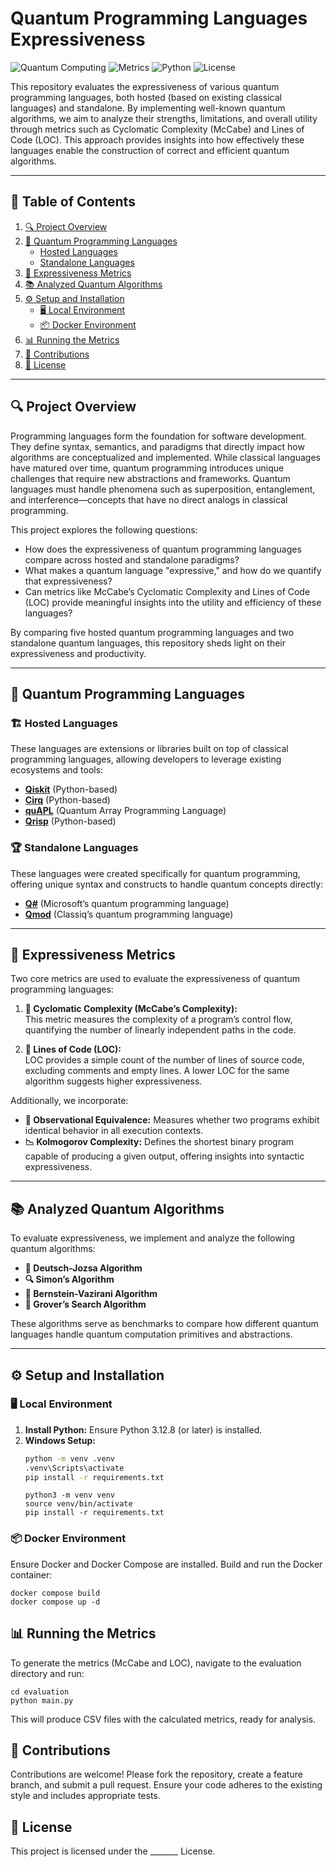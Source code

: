 # Quantum Programming Languages Expressiveness

![Quantum Computing](https://img.shields.io/badge/Quantum-Computing-blue.svg) ![Metrics](https://img.shields.io/badge/Metrics-LOC%20%7C%20CC-orange.svg) ![Python](https://img.shields.io/badge/Python-3.12-blue) ![License](https://img.shields.io/badge/License-MIT-green)

This repository evaluates the expressiveness of various quantum programming languages, both hosted (based on existing classical languages) and standalone. By implementing well-known quantum algorithms, we aim to analyze their strengths, limitations, and overall utility through metrics such as Cyclomatic Complexity (McCabe) and Lines of Code (LOC). This approach provides insights into how effectively these languages enable the construction of correct and efficient quantum algorithms.

---

## 📖 Table of Contents
1. [🔍 Project Overview](#project-overview)
2. [🚀 Quantum Programming Languages](#quantum-programming-languages)
   - [Hosted Languages](#hosted-languages)
   - [Standalone Languages](#standalone-languages)
3. [📏 Expressiveness Metrics](#expressiveness-metrics)
4. [📚 Analyzed Quantum Algorithms](#analyzed-quantum-algorithms)
5. [⚙️ Setup and Installation](#setup-and-installation)
   - [🖥️ Local Environment](#local-environment)
   - [📦 Docker Environment](#docker-environment)
6. [📊 Running the Metrics](#running-the-metrics)
7. [🤝 Contributions](#contributions)
8. [📜 License](#license)

---

## 🔍 Project Overview

Programming languages form the foundation for software development. They define syntax, semantics, and paradigms that directly impact how algorithms are conceptualized and implemented. While classical languages have matured over time, quantum programming introduces unique challenges that require new abstractions and frameworks. Quantum languages must handle phenomena such as superposition, entanglement, and interference—concepts that have no direct analogs in classical programming.

This project explores the following questions:
- How does the expressiveness of quantum programming languages compare across hosted and standalone paradigms?
- What makes a quantum language "expressive," and how do we quantify that expressiveness?
- Can metrics like McCabe’s Cyclomatic Complexity and Lines of Code (LOC) provide meaningful insights into the utility and efficiency of these languages?

By comparing five hosted quantum programming languages and two standalone quantum languages, this repository sheds light on their expressiveness and productivity.

---

## 🚀 Quantum Programming Languages

### 🏗️ Hosted Languages

These languages are extensions or libraries built on top of classical programming languages, allowing developers to leverage existing ecosystems and tools:

- **[Qiskit](https://qiskit.org/)** (Python-based)
- **[Cirq](https://quantumai.google/cirq)** (Python-based)
- **[quAPL](https://github.com/nunezco2/quAPL)** (Quantum Array Programming Language)
- **[Qrisp](https://qrisp.eu/index.html)** (Python-based)

### 🏆 Standalone Languages

These languages were created specifically for quantum programming, offering unique syntax and constructs to handle quantum concepts directly:

- **[Q#](https://learn.microsoft.com/en-us/azure/quantum/)** (Microsoft’s quantum programming language)
- **[Qmod](https://docs.classiq.io/latest/qmod-reference/language-reference/)** (Classiq’s quantum programming language)

---

## 📏 Expressiveness Metrics

Two core metrics are used to evaluate the expressiveness of quantum programming languages:

1. **🧩 Cyclomatic Complexity (McCabe’s Complexity):**  
   This metric measures the complexity of a program’s control flow, quantifying the number of linearly independent paths in the code.

2. **📏 Lines of Code (LOC):**  
   LOC provides a simple count of the number of lines of source code, excluding comments and empty lines. A lower LOC for the same algorithm suggests higher expressiveness.

Additionally, we incorporate:
- **🔄 Observational Equivalence:** Measures whether two programs exhibit identical behavior in all execution contexts.
- **📉 Kolmogorov Complexity:** Defines the shortest binary program capable of producing a given output, offering insights into syntactic expressiveness.

---

## 📚 Analyzed Quantum Algorithms

To evaluate expressiveness, we implement and analyze the following quantum algorithms:

- **🔎 Deutsch-Jozsa Algorithm**
- **🔍 Simon’s Algorithm**
- **📡 Bernstein-Vazirani Algorithm**
- **🔑 Grover’s Search Algorithm**

These algorithms serve as benchmarks to compare how different quantum languages handle quantum computation primitives and abstractions.

---

## ⚙️ Setup and Installation

### 🖥️ Local Environment

1. **Install Python:** Ensure Python 3.12.8 (or later) is installed.
2. **Windows Setup:**
   ```bash
   python -m venv .venv
   .venv\Scripts\activate
   pip install -r requirements.txt
   ```
   ```
   python3 -m venv venv
   source venv/bin/activate
   pip install -r requirements.txt
   ```
###  📦 Docker Environment
Ensure Docker and Docker Compose are installed.
Build and run the Docker container:

   ```
   docker compose build
   docker compose up -d
   ```


## 📊 Running the Metrics
To generate the metrics (McCabe and LOC), navigate to the evaluation directory and run:
```
cd evaluation
python main.py
```

This will produce CSV files with the calculated metrics, ready for analysis.


## 🤝 Contributions
Contributions are welcome! Please fork the repository, create a feature branch, and submit a pull request. Ensure your code adheres to the existing style and includes appropriate tests.


## 📜 License
This project is licensed under the _______ License.

